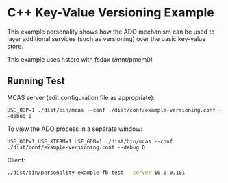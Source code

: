 # C++ Key-Value Versioning Example

This example personality shows how the ADO mechanism can be used to layer
additional services (such as versioning) over the basic key-value store.

This example uses hstore with fsdax (/mnt/pmem0)

## Running Test

MCAS server (edit configuration file as appropriate):
```
USE_ODP=1 ./dist/bin/mcas --conf ./dist/conf/example-versioning.conf --debug 0
```

To view the ADO process in a separate window:
```
USE_ODP=1 USE_XTERM=1 USE_GDB=1 ./dist/bin/mcas --conf ./dist/conf/example-versioning.conf --debug 0
```

Client:

```bash
./dist/bin/personality-example-fb-test --server 10.0.0.101
```

